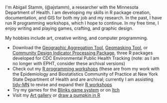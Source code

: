 I'm Abigail Stamm, (@ajstamm), a researcher with the Minnesota Department of Health. I am developing my skills in R package creation, documentation, and GIS for both my job and my research. In the past, I have run R programming workshops, which I hope to continue. In my free time, I enjoy writing and playing games, crafting, and graphic design.

My hobbies include art, creative writing, and computer programming. 

* Download the [Geographic Aggregation Tool](https://github.com/ajstamm/gatpkg), [Geomasking Tool](https://github.com/ajstamm/geomask), or [Community Design Indicator Processing Package](https://github.com/ajstamm/cdccommdes), three R packages developed for CDC Environmental Public Health Tracking (note: as I am no longer with EPHT, consider these archival versions)
* Check out my [R programming workshops](https://ajstamm.github.io/titanic) (these are from my work with the Epidemiology and Biostatistics Community of Practice at New York State Department of Health and are archival; currently I am assisting [tidy-MN](https://github.com/tidy-MN) to revise and expand their [R workshops](https://github.com/tidy-MN/R-camp-penguins)
* Try my games for the [Blinks game system](https://github.com/ajstamm/blinks_public) or on [Itch](https://ajstamm.itch.io)
* Visit my [Art gallery](https://anabiyeni.deviantart.com) or [draw a pumpkin in R](https://github.com/ajstamm/carvedpumpkin)



<!---
- 👋 Hi, I’m 
- 👀 I’m interested in ...
- 🌱 I’m currently learning ...
- 💞️ I’m looking to collaborate on ...
- 📫 How to reach me ...
The best way to reach me is via my university email, astamm at albany dot edu. 

ajstamm/ajstamm is a ✨ special ✨ repository because its `README.md` (this file) appears on your GitHub profile.
You can click the Preview link to take a look at your changes.
--->
